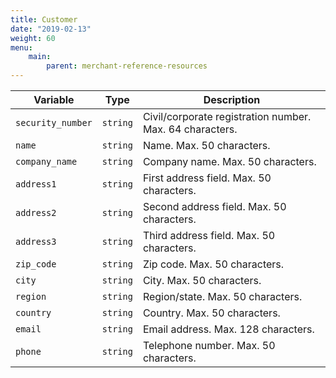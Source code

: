 ```yaml
---
title: Customer
date: "2019-02-13"
weight: 60
menu: 
    main:
        parent: merchant-reference-resources
---
```


| Variable | Type   | Description               |
|----------|--------|---------------------------|
| `security_number` | `string` | Civil/corporate registration number. Max. 64 characters. |
| `name` | `string` | Name. Max. 50 characters. |
| `company_name` | `string` | Company name. Max. 50 characters. |
| `address1` | `string` | First address field. Max. 50 characters. |
| `address2` | `string` | Second address field. Max. 50 characters. |
| `address3` | `string` | Third address field. Max. 50 characters. |
| `zip_code` | `string` | Zip code. Max. 50 characters. |
| `city` | `string` | City. Max. 50 characters. |
| `region` | `string` | Region/state. Max. 50 characters. |
| `country` | `string` | Country. Max. 50 characters. |
| `email` | `string` | Email address. Max. 128 characters. |
| `phone` | `string` | Telephone number. Max. 50 characters. |

